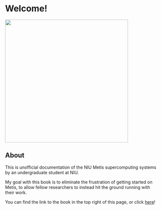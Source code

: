 # Welcome!
<img src="https://external-content.duckduckgo.com/iu/?u=https%3A%2F%2Fcdn.wallpapersafari.com%2F3%2F72%2Fw9Cdgj.jpg&f=1&nofb=1&ipt=748fed2e8a7df69c1fc9a58920c7cf5f1844d5a71c8777b5ed2bb3cff24d3b3f&ipo=images" width=400>

## About
This is unofficial documentation of the NIU Metis supercomputing systems by an undergraduate student at NIU.

My goal with this book is to eliminate the frustration of getting started on Metis, to allow fellow researchers to instead hit the ground running with their work.

You can find the link to the book in the top right of this page, or click [here](https://hiibolt.github.io/niu-metis-documentation/)!